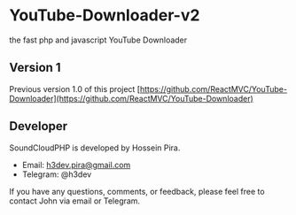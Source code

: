 # YouTube-Downloader-v2
the fast php and javascript YouTube Downloader

## Version 1
Previous version 1.0 of this project [https://github.com/ReactMVC/YouTube-Downloader](https://github.com/ReactMVC/YouTube-Downloader)

## Developer 
SoundCloudPHP is developed by Hossein Pira.
- Email: h3dev.pira@gmail.com 
- Telegram: @h3dev

If you have any questions, comments, or feedback, please feel free to contact John via email or Telegram.
